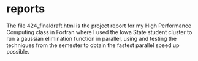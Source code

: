 # reports
The file 424_finaldraft.html is the project report for my High Performance Computing class in Fortran where I used the Iowa State student cluster
to run a gaussian elimination function in parallel, using and testing the techniques from the semester to obtain the fastest parallel speed up possible.
